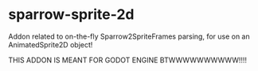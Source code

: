 # sparrow-sprite-2d

Addon related to on-the-fly Sparrow2SpriteFrames parsing, for use on an AnimatedSprite2D object!

THIS ADDON IS MEANT FOR GODOT ENGINE BTWWWWWWWWWW!!!!